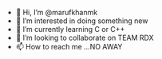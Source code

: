 - 👋 Hi, I’m @marufkhanmk
- 👀 I’m interested in doing something new 
- 🌱 I’m currently learning C or C++
- 💞️ I’m looking to collaborate on TEAM RDX
- 📫 How to reach me ...NO AWAY 

<!---
marufkhanmk/marufkhanmk is a ✨ special ✨ repository because its `README.md` (this file) appears on your GitHub profile.
You can click the Preview link to take a look at your changes.
--->
